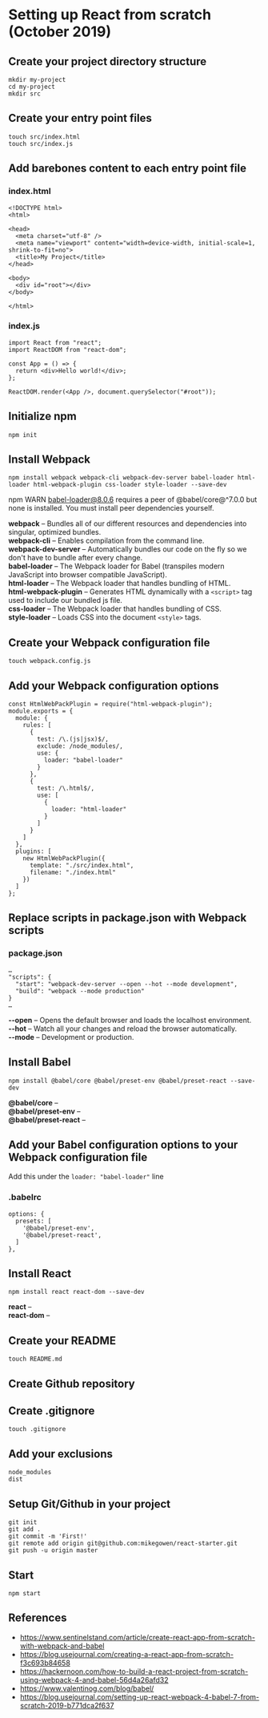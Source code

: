 # Setting up React from scratch (October 2019)

## Create your project directory structure

`mkdir my-project`<br />
`cd my-project`<br />
`mkdir src`

## Create your entry point files

`touch src/index.html`<br />
`touch src/index.js`

## Add barebones content to each entry point file

### index.html

```
<!DOCTYPE html>
<html>

<head>
  <meta charset="utf-8" />
  <meta name="viewport" content="width=device-width, initial-scale=1, shrink-to-fit=no">
  <title>My Project</title>
</head>

<body>
  <div id="root"></div>
</body>

</html>
```

### index.js
```
import React from "react";
import ReactDOM from "react-dom";

const App = () => {
  return <div>Hello world!</div>;
};

ReactDOM.render(<App />, document.querySelector("#root"));
```

## Initialize npm

`npm init`

## Install Webpack

`npm install webpack webpack-cli webpack-dev-server babel-loader html-loader html-webpack-plugin css-loader style-loader --save-dev`

npm WARN babel-loader@8.0.6 requires a peer of @babel/core@^7.0.0 but none is installed. You must install peer dependencies yourself.

**webpack** – Bundles all of our different resources and dependencies into singular, optimized bundles.<br />
**webpack-cli** – Enables compilation from the command line.<br />
**webpack-dev-server** – Automatically bundles our code on the fly so we don't have to bundle after every change.<br />
**babel-loader** – The Webpack loader for Babel (transpiles modern JavaScript into browser compatible JavaScript).<br />
**html-loader** – The Webpack loader that handles bundling of HTML.<br />
**html-webpack-plugin** – Generates HTML dynamically with a `<script>` tag used to include our bundled js file.<br />
**css-loader** – The Webpack loader that handles bundling of CSS.<br />
**style-loader** – Loads CSS into the document `<style>` tags.

## Create your Webpack configuration file

`touch webpack.config.js`

## Add your Webpack configuration options

```
const HtmlWebPackPlugin = require("html-webpack-plugin");
module.exports = {
  module: {
    rules: [
      {
        test: /\.(js|jsx)$/,
        exclude: /node_modules/,
        use: {
          loader: "babel-loader"
        }
      },
      {
        test: /\.html$/,
        use: [
          {
            loader: "html-loader"
          }
        ]
      }
    ]
  },
  plugins: [
    new HtmlWebPackPlugin({
      template: "./src/index.html",
      filename: "./index.html"
    })
  ]
};
```

## Replace scripts in package.json with Webpack scripts

### package.json
```
…
"scripts": {
  "start": "webpack-dev-server --open --hot --mode development",
  "build": "webpack --mode production"
}
…
 ```

**--open** – Opens the default browser and loads the localhost environment.<br />
**--hot** – Watch all your changes and reload the browser automatically.<br />
**--mode** – Development or production.

## Install Babel

`npm install @babel/core @babel/preset-env @babel/preset-react --save-dev`

**@babel/core** – <br />
**@babel/preset-env** – <br />
**@babel/preset-react** – <br />

## Add your Babel configuration options to your Webpack configuration file

Add this under the `loader: "babel-loader"` line

### .babelrc
```
options: {
  presets: [
    '@babel/preset-env',
    '@babel/preset-react',
  ]
},
```

## Install React

`npm install react react-dom --save-dev`

**react** – <br />
**react-dom** –

## Create your README

`touch README.md`

## Create Github repository

## Create .gitignore

`touch .gitignore`

## Add your exclusions

```
node_modules
dist
```

## Setup Git/Github in your project

```
git init
git add .
git commit -m 'First!'
git remote add origin git@github.com:mikegowen/react-starter.git
git push -u origin master
```

## Start

`npm start`

## References

* https://www.sentinelstand.com/article/create-react-app-from-scratch-with-webpack-and-babel
* https://blog.usejournal.com/creating-a-react-app-from-scratch-f3c693b84658
* https://hackernoon.com/how-to-build-a-react-project-from-scratch-using-webpack-4-and-babel-56d4a26afd32
* https://www.valentinog.com/blog/babel/
* https://blog.usejournal.com/setting-up-react-webpack-4-babel-7-from-scratch-2019-b771dca2f637
